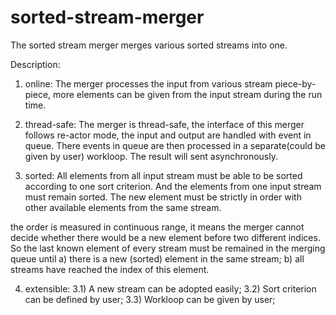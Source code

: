sorted-stream-merger
====================

The sorted stream merger merges various sorted streams into one. 


Description:

1) online:  The merger processes the input from various stream piece-by-piece, more elements can be given from the input stream during the run time.

2) thread-safe: The merger is thread-safe, the interface of this merger follows re-actor mode, the input and output are handled with event in queue. There events in queue are then processed in a separate(could be given by user) workloop. The result will sent asynchronously.


3) sorted: All elements from all input stream must be able to be sorted according to one sort criterion. And the elements from one input stream must remain sorted. The new element must be strictly in order with other available elements from the same stream.


the order is measured in continuous range, it means the merger cannot decide whether there would be a new element before two different indices. So the last known element of every stream must be remained in the merging queue until 
     a) there is a new (sorted) element in the same stream;
     b) all streams have reached the index of this element. 


4) extensible: 
     3.1) A new stream can be adopted easily;
     3.2) Sort criterion can be defined by user;
     3.3) Workloop can be given by user;
     
